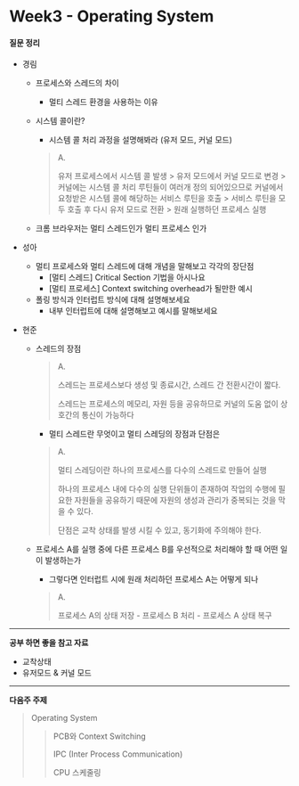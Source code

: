 # Week3 - Operating System

#### 질문 정리

- 경림

  - 프로세스와 스레드의 차이

    - 멀티 스레드 환경을 사용하는 이유

  - 시스템 콜이란?

    - 시스템 콜 처리 과정을 설명해봐라 (유저 모드, 커널 모드)

    > A.
    >
    > 유저 프로세스에서 시스템 콜 발생 > 유저 모드에서 커널 모드로 변경 > 커널에는 시스템 콜 처리 루틴들이 여러개 정의 되어있으므로 커널에서 요청받은 시스템 콜에 해당하는 서비스 루틴을 호출 > 서비스 루틴을 모두 호출 후 다시 유저 모드로 전환 > 원래 실행하던 프로세스 실행

  - 크롬 브라우저는 멀티 스레드인가 멀티 프로세스 인가

- 성아

  - 멀티 프로세스와 멀티 스레드에 대해 개념을 말해보고 각각의 장단점
    - [멀티 스레드] Critical Section 기법을 아시나요
    - [멀티 프로세스] Context switching overhead가 될만한 예시
  - 폴링 방식과 인터럽트 방식에 대해 설명해보세요
    - 내부 인터럽트에 대해 설명해보고 예시를 말해보세요

- 현준

  - 스레드의 장점

    > A.
    >
    > 스레드는 프로세스보다 생성 및 종료시간, 스레드 간 전환시간이 짧다.
    >
    > 스레드는 프로세스의 메모리, 자원 등을 공유하므로 커널의 도움 없이 상호간의 통신이 가능하다

    - 멀티 스레드란 무엇이고 멀티 스레딩의 장점과 단점은

    > A.
    >
    > 멀티 스레딩이란 하나의 프로세스를 다수의 스레드로 만들어 실행
    >
    > 하나의 프로세스 내에 다수의 실행 단위들이 존재하여 작업의 수행에 필요한 자원들을 공유하기 때문에 자원의 생성과 관리가 중복되는 것을 막을 수 있다.
    >
    > 단점은 교착 상태를 발생 시킬 수 있고, 동기화에 주의해야 한다.

  - 프로세스 A를 실행 중에 다른 프로세스 B를 우선적으로 처리해야 할 때 어떤 일이 발생하는가

    - 그렇다면 인터럽트 시에 원래 처리하던 프로세스 A는 어떻게 되나

    > A.
    >
    > 프로세스 A의 상태 저장 - 프로세스 B 처리 - 프로세스 A 상태 복구

---

**공부 하면 좋을 참고 자료**

- 교착상태
- 유저모드 & 커널 모드

---

**다음주 주제**

> Operating System
>
> > PCB와 Context Switching
> >
> > IPC (Inter Process Communication)
> >
> > CPU 스케줄링

